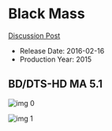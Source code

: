 # Black Mass

[Discussion Post](https://www.avsforum.com/threads/bass-eq-for-filtered-movies.2995212/post-59970806)

* Release Date: 2016-02-16
* Production Year: 2015

## BD/DTS-HD MA 5.1

![img 0](https://i.imgur.com/zQiodeZ.jpg)

![img 1](https://i.imgur.com/rjuuaor.png)

